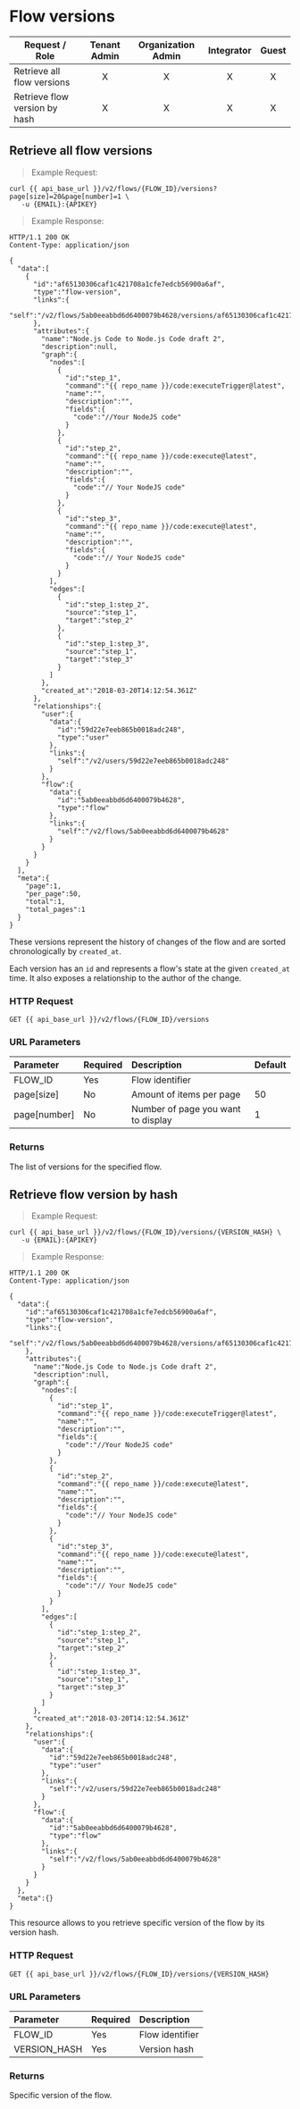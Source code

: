 # Flow versions

Request / Role| Tenant Admin | Organization Admin | Integrator | Guest
---------- | :---------:| :------------:| :-----------:| :----------:
Retrieve all flow versions|X|X|X|X|
Retrieve flow version by hash|X|X|X|X|

## Retrieve all flow versions

> Example Request:

```shell
curl {{ api_base_url }}/v2/flows/{FLOW_ID}/versions?page[size]=20&page[number]=1 \
   -u {EMAIL}:{APIKEY}
```

> Example Response:

```http
HTTP/1.1 200 OK
Content-Type: application/json

{
  "data":[
    {
      "id":"af65130306caf1c421708a1cfe7edcb56900a6af",
      "type":"flow-version",
      "links":{
        "self":"/v2/flows/5ab0eeabbd6d6400079b4628/versions/af65130306caf1c421708a1cfe7edcb56900a6af"
      },
      "attributes":{
        "name":"Node.js Code to Node.js Code draft 2",
        "description":null,
        "graph":{
          "nodes":[
            {
              "id":"step_1",
              "command":"{{ repo_name }}/code:executeTrigger@latest",
              "name":"",
              "description":"",
              "fields":{
                "code":"//Your NodeJS code"
              }
            },
            {
              "id":"step_2",
              "command":"{{ repo_name }}/code:execute@latest",
              "name":"",
              "description":"",
              "fields":{
                "code":"// Your NodeJS code"
              }
            },
            {
              "id":"step_3",
              "command":"{{ repo_name }}/code:execute@latest",
              "name":"",
              "description":"",
              "fields":{
                "code":"// Your NodeJS code"
              }
            }
          ],
          "edges":[
            {
              "id":"step_1:step_2",
              "source":"step_1",
              "target":"step_2"
            },
            {
              "id":"step_1:step_3",
              "source":"step_1",
              "target":"step_3"
            }
          ]
        },
        "created_at":"2018-03-20T14:12:54.361Z"
      },
      "relationships":{
        "user":{
          "data":{
            "id":"59d22e7eeb865b0018adc248",
            "type":"user"
          },
          "links":{
            "self":"/v2/users/59d22e7eeb865b0018adc248"
          }
        },
        "flow":{
          "data":{
            "id":"5ab0eeabbd6d6400079b4628",
            "type":"flow"
          },
          "links":{
            "self":"/v2/flows/5ab0eeabbd6d6400079b4628"
          }
        }
      }
    }
  ],
  "meta":{
    "page":1,
    "per_page":50,
    "total":1,
    "total_pages":1
  }
}
```

These versions represent the history of changes of the flow and are sorted chronologically by `created_at`.

Each version has an `id` and represents a flow's state at the given `created_at` time.
It also exposes a relationship to the author of the change.

### HTTP Request

`GET {{ api_base_url }}/v2/flows/{FLOW_ID}/versions`

### URL Parameters

| Parameter      | Required | Description                        | Default |
| :------------- | :------- | :----------------------------------| :------ |
| FLOW_ID        | Yes      | Flow identifier                    |         |
| page\[size\]   | No       | Amount of items per page           | 50      |
| page\[number\] | No       | Number of page you want to display | 1       |


### Returns

The list of versions for the specified flow.

## Retrieve flow version by hash

> Example Request:

```shell
curl {{ api_base_url }}/v2/flows/{FLOW_ID}/versions/{VERSION_HASH} \
   -u {EMAIL}:{APIKEY}
```

> Example Response:

```http
HTTP/1.1 200 OK
Content-Type: application/json

{
  "data":{
    "id":"af65130306caf1c421708a1cfe7edcb56900a6af",
    "type":"flow-version",
    "links":{
      "self":"/v2/flows/5ab0eeabbd6d6400079b4628/versions/af65130306caf1c421708a1cfe7edcb56900a6af"
    },
    "attributes":{
      "name":"Node.js Code to Node.js Code draft 2",
      "description":null,
      "graph":{
        "nodes":[
          {
            "id":"step_1",
            "command":"{{ repo_name }}/code:executeTrigger@latest",
            "name":"",
            "description":"",
            "fields":{
              "code":"//Your NodeJS code"
            }
          },
          {
            "id":"step_2",
            "command":"{{ repo_name }}/code:execute@latest",
            "name":"",
            "description":"",
            "fields":{
              "code":"// Your NodeJS code"
            }
          },
          {
            "id":"step_3",
            "command":"{{ repo_name }}/code:execute@latest",
            "name":"",
            "description":"",
            "fields":{
              "code":"// Your NodeJS code"
            }
          }
        ],
        "edges":[
          {
            "id":"step_1:step_2",
            "source":"step_1",
            "target":"step_2"
          },
          {
            "id":"step_1:step_3",
            "source":"step_1",
            "target":"step_3"
          }
        ]
      },
      "created_at":"2018-03-20T14:12:54.361Z"
    },
    "relationships":{
      "user":{
        "data":{
          "id":"59d22e7eeb865b0018adc248",
          "type":"user"
        },
        "links":{
          "self":"/v2/users/59d22e7eeb865b0018adc248"
        }
      },
      "flow":{
        "data":{
          "id":"5ab0eeabbd6d6400079b4628",
          "type":"flow"
        },
        "links":{
          "self":"/v2/flows/5ab0eeabbd6d6400079b4628"
        }
      }
    }
  },
  "meta":{}
}
```

This resource allows to you retrieve specific version of the flow by its version hash.

### HTTP Request

`GET {{ api_base_url }}/v2/flows/{FLOW_ID}/versions/{VERSION_HASH}`

### URL Parameters

| Parameter    | Required | Description     |
| :----------- | :------- | :-------------- |
| FLOW_ID      | Yes      | Flow identifier |
| VERSION_HASH | Yes      | Version hash    |

### Returns

Specific version of the flow.
